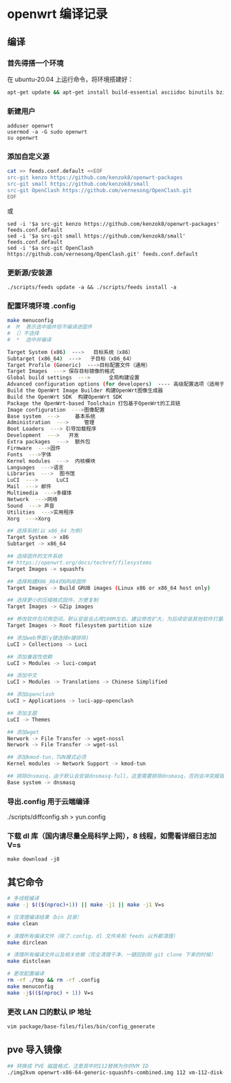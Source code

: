 # 

<!--
 * @Author: huzi
 * @Date: 2023-03-26 22:51:40
 * @LastEditTime: 2023-03-28 00:10:52
 * @FilePath: /blog/content/posts/openwrt编译.md
 * @Description:
-->
<!-- ---
title: 'openwrt 编译记录'
date: 2023-03-26T20:46:08+08:00
draft: true
--- -->

# openwrt 编译记录

## 编译

### 首先得搭一个环境

在 ubuntu-20.04 上运行命令，将环境搭建好：

```bash
apt-get update && apt-get install build-essential asciidoc binutils bzip2 gawk gettext git libncurses5-dev libz-dev patch python3 python2.7 unzip zlib1g-dev lib32gcc1 libc6-dev-i386 subversion flex uglifyjs git-core gcc-multilib p7zip p7zip-full msmtp libssl-dev texinfo libglib2.0-dev xmlto qemu-utils upx libelf-dev autoconf automake libtool autopoint device-tree-compiler g++-multilib antlr3 gperf wget curl swig rsync -y
```

### 新建用户

```
adduser openwrt
usermod -a -G sudo openwrt
su openwrt
```

### 添加自定义源

```bash
cat >> feeds.conf.default <<EOF
src-git kenzo https://github.com/kenzok8/openwrt-packages
src-git small https://github.com/kenzok8/small
src-git OpenClash https://github.com/vernesong/OpenClash.git
EOF
```

或

```
sed -i '$a src-git kenzo https://github.com/kenzok8/openwrt-packages' feeds.conf.default
sed -i '$a src-git small https://github.com/kenzok8/small' feeds.conf.default
sed -i '$a src-git OpenClash https://github.com/vernesong/OpenClash.git' feeds.conf.default
```

### 更新源/安装源

```
./scripts/feeds update -a && ./scripts/feeds install -a
```

### 配置环境环境 .config

```bash
make menuconfig
#  M  表示选中插件但不编译进固件
# （）不选择
#  *  选中并编译

Target System (x86)  --->   目标系统（x86）
Subtarget (x86_64)  --->   子目标（x86_64）
Target Profile (Generic)  --->目标配置文件（通用）
Target Images  ---> 保存目标镜像的格式
Global build settings  --->      全局构建设置
Advanced configuration options (for developers)  ---- 高级配置选项（适用于开发人员）
Build the OpenWrt Image Builder 构建OpenWrt图像生成器
Build the OpenWrt SDK  构建OpenWrt SDK
Package the OpenWrt-based Toolchain 打包基于OpenWrt的工具链
Image configuration  --->图像配置
Base system  --->     基本系统
Administration  --->     管理
Boot Loaders  ---> 引导加载程序
Development  --->   开发
Extra packages  --->  额外包
Firmware  --->固件
Fonts  --->字体
Kernel modules  --->  内核模块
Languages  --->语言
Libraries  --->  图书馆
LuCI  --->      LuCI
Mail  ---> 邮件
Multimedia  --->多媒体
Network  --->网络
Sound  ---> 声音
Utilities  --->实用程序
Xorg  --->Xorg
```

```bash
## 选择系统(以 x86_64 为例)
Target System -> x86
Subtarget -> x86_64

## 选择固件的文件系统
## https://openwrt.org/docs/techref/filesystems
Target Images -> squashfs

## 选择构建X86_X64的GRUB固件
Target Images -> Build GRUB images (Linux x86 or x86_64 host only)

## 选择更小的压缩格式固件，方便复制
Target Images -> GZip images

## 修改软件包可用空间，默认安装会占用100M左右，建议修改扩大，为后续安装其他软件打基础
Target Images -> Root filesystem partition size

## 添加web界面(y键选择n键排除)
LuCI > Collections -> Luci

## 添加兼容性依赖
LuCI > Modules -> luci-compat

## 添加中文
LuCI > Modules -> Translations -> Chinese Simplified

## 添加openclash
LuCI > Applications -> luci-app-openclash

## 添加主题
LuCI -> Themes

## 添加wget
Nerwork -> File Transfer -> wget-nossl
Nerwork -> File Transfer -> wget-ssl

## 添加kmod-tun，TUN模式必须
Kernel modules -> Network Support -> kmod-tun

## 排除dnsmasq，由于默认会安装dnsmasq-full，这里需要排除dnsmasq，否则会冲突报错。
Base system -> dnsmasq

```

### 导出.config 用于云端编译

./scripts/diffconfig.sh > yun.config

### 下载 dl 库（国内请尽量全局科学上网），8 线程，如需看详细日志加 V=s

`make download -j8`

## 其它命令

```bash
# 多线程编译
make -j $(($(nproc)+1)) || make -j1 || make -j1 V=s

# 仅清理编译结果（bin 目录）
make clean

# 清理所有编译文件（除了.config、dl 文件夹和 feeds 以外都清理）
make dirclean

# 清理所有编译文件以及相关依赖（完全清理干净，一键回到刚 git clone 下来的时候）
make distclean

# 更改配置编译
rm -rf ./tmp && rm -rf .config
make menuconfig
make -j$(($(nproc) + 1)) V=s
```

### 更改 LAN 口的默认 IP 地址

```bash
vim package/base-files/files/bin/config_generate
```

## pve 导入镜像

```bash
## 转换成 PVE 磁盘格式，注意其中的112替换为你的VM ID
./img2kvm openwrt-x86-64-generic-squashfs-combined.img 112 vm-112-disk-1
```

